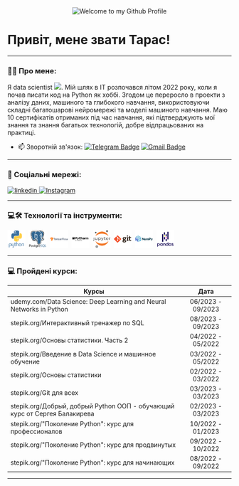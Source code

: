 <div align="center">
  <img src="https://github.com/BrunnerLivio/brunnerlivio/blob/master/images/welcome.png?raw=true" style="max-width: 100%;" alt="Welcome to my Github Profile" />
</div>

# Привіт, мене звати Тарас!

---

### :man_technologist: Про мене:

Я data scientist <img src="https://media.giphy.com/media/WUlplcMpOCEmTGBtBW/giphy.gif" width="30px">. Мій шлях в ІТ розпочався літом 2022 року, коли я почав писати код на Python як хоббі. Згодом це переросло в проекти з аналізу даних, машиного та глибокого навчання, використовуючи складні багатошарові нейромережі та моделі машиного навчання. Маю 10 сертифікатів отриманих під час навчання, які підтверджують мої знання та знання багатьох технологій, добре відпрацьованих на практиці. 


- :mailbox: Зворотній зв'язок: [![Telegram Badge](https://img.shields.io/badge/-hlistiktaras-blue?style=flat&logo=Telegram&logoColor=white)](https://t.me/hlistiktaras) [![Gmail Badge](https://img.shields.io/badge/-Gmail-red?style=flat&logo=Gmail&logoColor=white)](mailto:hlistiktaras@gmail.com)

---

### 🤝 Соціальні мережі:

  <div id="badges">
    <a href="https://www.linkedin.com/in/tarashlustik" target="_blank">
      <img src="https://cdn-icons-png.flaticon.com/512/2504/2504799.png" width="40" height="40" alt="linkedin" />
    </a>
    <!-- <a href="https://t.me/tehnomaniak07" target="_blank">
      <img src="https://cdn-icons-png.flaticon.com/512/2111/2111646.png" width="40" height="40" alt="telegram group" />
    </a>
    <a href="https://www.youtube.com/channel/UCbORpXVw1JNc0JYFSUqLWXA" target="_blank">
      <img src="https://cdn-icons-png.flaticon.com/512/3670/3670147.png" width="40" height="40" alt="Youtube"/>
    </a> -->
    <a href="https://www.instagram.com/hlistiktaras/" target="_blank">
      <img src="https://cdn-icons-png.flaticon.com/512/2111/2111463.png" width="40" height="40" alt="Instagram"/>
    </a>
    <!-- <a href="https://dzen.ru/tehnomaniak" target="_blank">
      <img src="https://upload.wikimedia.org/wikipedia/commons/thumb/a/ab/Yandex_Zen_logo_icon.svg/1024px-Yandex_Zen_logo_icon.svg.png" width="40" height="40" alt="Zen Badge"/>
    </a> -->
  </div>

---

### 💻🛠 Технології та інструменти:

<div>
  <img src="https://github.com/devicons/devicon/blob/master/icons/python/python-original-wordmark.svg" title="python" alt="python" width="40" height="40"/>&nbsp
  <img src="https://github.com/devicons/devicon/blob/master/icons/postgresql/postgresql-original-wordmark.svg" title="SQL" alt="SQL" width="40" height="40"/>&nbsp
  <img src="https://github.com/devicons/devicon/blob/master/icons/tensorflow/tensorflow-original-wordmark.svg" title="tensorflow" alt="tensorflow" width="40" height="40"/>&nbsp
  <img src="https://github.com/devicons/devicon/blob/master/icons/pycharm/pycharm-original-wordmark.svg" title="pycharm" alt="pycharm" width="40" height="40"/>&nbsp
  <img src="https://github.com/devicons/devicon/blob/master/icons/jupyter/jupyter-original-wordmark.svg" title="jupyter" alt="jupyter" width="40" height="40"/>&nbsp
  <img src="https://github.com/devicons/devicon/blob/master/icons/git/git-original-wordmark.svg" title="git" alt="git" width="40" height="40"/>&nbsp
  <img src="https://github.com/devicons/devicon/blob/master/icons/numpy/numpy-original-wordmark.svg" title="numpy" alt="numpy" width="40" height="40"/>&nbsp
  <img src="https://github.com/devicons/devicon/blob/master/icons/pandas/pandas-original-wordmark.svg" title="pandas" alt="pandas" width="40" height="40"/>&nbsp;
  <!-- <img src="https://github.com/devicons/devicon/blob/master/icons/redux/redux-original.svg" title="redux" alt="redux" width="40" height="40"/>&nbsp; -->
</div>

---


### 💻 Пройдені курси:

| Курсы                                                                     | Дата              |
| ------------------------------------------------------------------------- | :---------------: |
| udemy.com/Data Science: Deep Learning and Neural Networks in Python       | 06/2023 - 09/2023 |
| stepik.org/Интерактивный тренажер по SQL                                  | 08/2023 - 09/2023 |
| stepik.org/Основы статистики. Часть 2                                     | 04/2022 - 05/2022 |
| stepik.org/Введение в Data Science и машинное обучение                    | 03/2022 - 05/2022 |
| stepik.org/Основы статистики                                              | 02/2022 - 03/2022 |
| stepik.org/Git для всех                                                   | 03/2023 - 03/2023 |
| stepik.org/Добрый, добрый Python ООП - обучающий курс от Сергея Балакирева| 02/2023 - 03/2023 |
| stepik.org/"Поколение Python": курс для профессионалов                    | 10/2022 - 01/2023 |
| stepik.org/"Поколение Python": курс для продвинутых                       | 09/2022 - 10/2022 |
| stepik.org/"Поколение Python": курс для начинающих                        | 08/2022 - 09/2022 |

---
